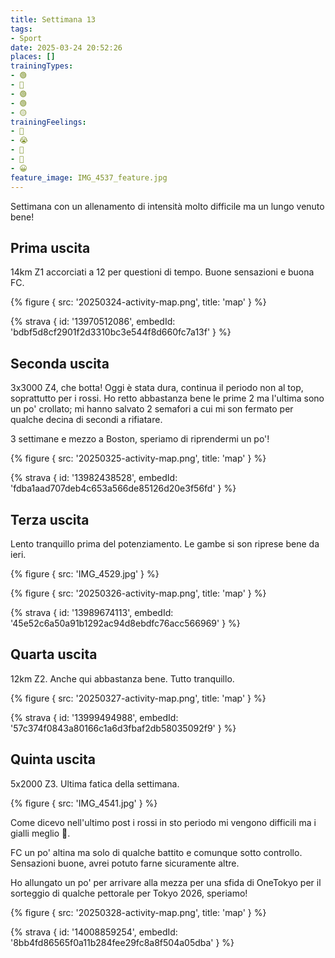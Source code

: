 ```yaml
---
title: Settimana 13
tags:
- Sport
date: 2025-03-24 20:52:26
places: []
trainingTypes:
- 🟢
- 🔴
- 🟢
- 🟢
- 🟡
trainingFeelings:
- 🙂
- 😭
- 🙂
- 🙂
- 😀
feature_image: IMG_4537_feature.jpg
---
```


Settimana con un allenamento di intensità molto difficile ma un lungo venuto bene!
<!--more--> 


## Prima uscita
14km Z1 accorciati a 12 per questioni di tempo.
Buone sensazioni e buona FC.

{% figure { src: '20250324-activity-map.png', title: 'map' } %}

{% strava { id: '13970512086', embedId: 'bdbf5d8cf2901f2d3310bc3e544f8d660fc7a13f' } %}

## Seconda uscita
3x3000 Z4, che botta!
Oggi è stata dura, continua il periodo non al top, soprattutto per i rossi.
Ho retto abbastanza bene le prime 2 ma l'ultima sono un po' crollato; mi hanno salvato 2 semafori a cui mi son fermato per qualche decina di secondi a rifiatare.

3 settimane e mezzo a Boston, speriamo di riprendermi un po'!

{% figure { src: '20250325-activity-map.png', title: 'map' } %}

{% strava { id: '13982438528', embedId: 'fdba1aad707deb4c653a566de85126d20e3f56fd' } %}

## Terza uscita

Lento tranquillo prima del potenziamento. Le gambe si son riprese bene da ieri.

{% figure { src: 'IMG_4529.jpg' } %}

{% figure { src: '20250326-activity-map.png', title: 'map' } %}

{% strava { id: '13989674113', embedId: '45e52c6a50a91b1292ac94d8ebdfc76acc566969' } %}

## Quarta uscita

12km Z2. Anche qui abbastanza bene. Tutto tranquillo.

{% figure { src: '20250327-activity-map.png', title: 'map' } %}

{% strava { id: '13999494988', embedId: '57c374f0843a80166c1a6d3fbaf2db58035092f9' } %}

## Quinta uscita
5x2000 Z3. Ultima fatica della settimana.

{% figure { src: 'IMG_4541.jpg' } %}

Come dicevo nell'ultimo post i rossi in sto periodo mi vengono difficili ma i gialli meglio 😬.

FC un po' altina ma solo di qualche battito e comunque sotto controllo. Sensazioni buone, avrei potuto farne sicuramente altre.

Ho allungato un po' per arrivare alla mezza per una sfida di OneTokyo per il sorteggio di qualche pettorale per Tokyo 2026, speriamo!

{% figure { src: '20250328-activity-map.png', title: 'map' } %}

{% strava { id: '14008859254', embedId: '8bb4fd86565f0a11b284fee29fc8a8f504a05dba' } %}